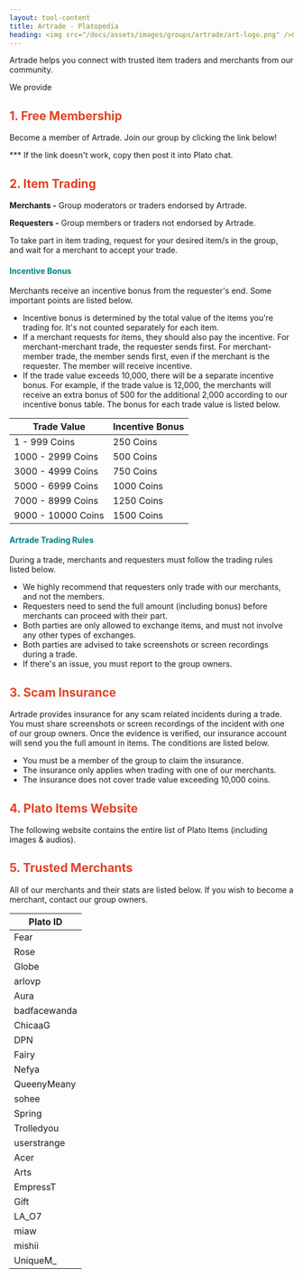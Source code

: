 ```yaml
---
layout: tool-content
title: Artrade - Platopedia
heading: <img src="/docs/assets/images/groups/artrade/art-logo.png" />&nbsp;Artrade
---
```


<style>
h2 { color:#E44026 !important }
h4 { color:#008080 !important;font-size:var(--unit-text-B) !important }
</style>

<div class="linebreak"></div>

Artrade helps you connect with trusted item traders and merchants from our community.

<div class="content-contents text-left" data-open="true" data-icon="&#xf068;,&#xf067;">We provide <embed/></div>

<div class="linebreak"></div>

## 1. Free Membership

Become a member of Artrade. Join our group by clicking the link below!

<span class="content-link" data-url="https://plato.app/1d4ethxuem1z1" data-text="" data-copy="true"></span>

<p>*** If the link doesn't work, copy then post it into Plato chat.</p>

<div class="linebreak"></div>

## 2. Item Trading

**Merchants -** Group moderators or traders endorsed by Artrade.

**Requesters -** Group members or traders not endorsed by Artrade.

To take part in item trading, request for your desired item/s in the group, and wait for a merchant to accept your trade.

<div class="linebreak"></div>

#### Incentive Bonus

Merchants receive an incentive bonus from the requester's end. Some important points are listed below.

- Incentive bonus is determined by the total value of the items you're trading for. It's not counted separately for each item.
- If a merchant requests for items, they should also pay the incentive. For merchant-merchant trade, the requester sends first. For merchant-member trade, the member sends first, even if the merchant is the requester. The member will receive incentive.
- If the trade value exceeds 10,000, there will be a separate incentive bonus. For example, if the trade value is 12,000, the merchants will receive an extra bonus of 500 for the additional 2,000 according to our incentive bonus table. The bonus for each trade value is listed below.

<table class="table table-bordered">
    <thead>
        <tr>
            <th class="w-50">Trade Value</th>
            <th class="w-50">Incentive Bonus</th>
        </tr>
    </thead>
    <tbody>
        <tr>
            <td>1 - 999 Coins</td>
            <td>250 Coins</td>
        </tr>
        <tr>
            <td>1000 - 2999 Coins</td>
            <td>500 Coins</td>
        </tr>
        <tr>
            <td>3000 - 4999 Coins</td>
            <td>750 Coins</td>
        </tr>
        <tr>
            <td>5000 - 6999 Coins</td>
            <td>1000 Coins</td>
        </tr>
        <tr>
            <td>7000 - 8999 Coins</td>
            <td>1250 Coins</td>
        </tr>
        <tr>
            <td>9000 - 10000 Coins</td>
            <td>1500 Coins</td>
        </tr>        
    </tbody>
</table>

<div class="linebreak"></div>

#### Artrade Trading Rules

During a trade, merchants and requesters must follow the trading rules listed below.

- We highly recommend that requesters only trade with our merchants, and not the members.
- Requesters need to send the full amount (including bonus) before merchants can proceed with their part.
- Both parties are only allowed to exchange items, and must not involve any other types of exchanges.
- Both parties are advised to take screenshots or screen recordings during a trade.
- If there's an issue, you must report to the group owners.

<div class="linebreak"></div>

## 3. Scam Insurance

Artrade provides insurance for any scam related incidents during a trade. You must share screenshots or screen recordings of the incident with one of our group owners. Once the evidence is verified, our insurance account will send you the full amount in items. The conditions are listed below.

- You must be a member of the group to claim the insurance.
- The insurance only applies when trading with one of our merchants.
- The insurance does not cover trade value exceeding 10,000 coins.

<div class="linebreak"></div>

## 4. Plato Items Website

The following website contains the entire list of Plato Items (including images & audios).

<span class="content-link" data-url="https://platopedia.com/items" data-text="" data-copy="true"></span>

<div class="linebreak"></div>

## 5. Trusted Merchants

All of our merchants and their stats are listed below. If you wish to become a merchant, contact our group owners.

<table class="table table-bordered">
    <thead>
        <tr>
            <th class="">Plato ID</th>
        </tr>
    </thead>
    <tbody>
        <tr>
        <td>Fear</td>
    </tr>
    <tr>
        <td>Rose</td>
    </tr>
    <tr>
        <td>Globe</td>
    </tr>
    <tr>
        <td>arlovp</td>
    </tr>
    <tr>
        <td>Aura</td>
    </tr>
    <tr>
        <td>badfacewanda</td>
    </tr>
    <tr>
        <td>ChicaaG</td>
    </tr>
    <tr>
        <td>DPN</td>
    </tr>
    <tr>
        <td>Fairy</td>
    </tr>
    <tr>
        <td>Nefya</td>
    </tr>
    <tr>
        <td>QueenyMeany</td>
    </tr>
    <tr>
        <td>sohee</td>
    </tr>
    <tr>
        <td>Spring</td>
    </tr>
    <tr>
        <td>Trolledyou</td>
    </tr>
    <tr>
        <td>userstrange</td>
    </tr>
    <tr>
        <td>Acer</td>
    </tr>
    <tr>
        <td>Arts</td>
    </tr>
    <tr>
        <td>EmpressT</td>
    </tr>
    <tr>
        <td>Gift</td>
    </tr>
    <tr>
        <td>LA_O7</td>
    </tr>
    <tr>
        <td>miaw</td>
    </tr>
    <tr>
        <td>mishii</td>
    </tr>
    <tr>
        <td>UniqueM_</td>
    </tr>
    </tbody>
</table>

<div class="linebreak"></div>
